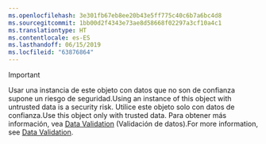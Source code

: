 ```yaml
---
ms.openlocfilehash: 3e301fb67eb8ee20b43e5ff775c40c6b7a6bc4d8
ms.sourcegitcommit: 1bb00d2f4343e73ae8d58668f02297a3cf10a4c1
ms.translationtype: HT
ms.contentlocale: es-ES
ms.lasthandoff: 06/15/2019
ms.locfileid: "63876864"
---
```

> [!IMPORTANT]
> <span data-ttu-id="05635-101">Usar una instancia de este objeto con datos que no son de confianza supone un riesgo de seguridad.</span><span class="sxs-lookup"><span data-stu-id="05635-101">Using an instance of this object with untrusted data is a security risk.</span></span> <span data-ttu-id="05635-102">Utilice este objeto solo con datos de confianza.</span><span class="sxs-lookup"><span data-stu-id="05635-102">Use this object only with trusted data.</span></span> <span data-ttu-id="05635-103">Para obtener más información, vea [Data Validation](https://www.owasp.org/index.php/Data_Validation) (Validación de datos).</span><span class="sxs-lookup"><span data-stu-id="05635-103">For more information, see [Data Validation](https://www.owasp.org/index.php/Data_Validation).</span></span>